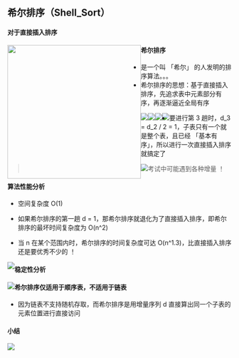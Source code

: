 ## 希尔排序（Shell_Sort）

#### 对于直接插入排序

<img src='https://gitee.com/pj-l/imgs-1/raw/master/screenShot/image-20211211092723082.png' style='float: left; height: 300px;'></img>

#### 希尔排序

- 是一个叫 「希尔」 的人发明的排序算法。。。
- 希尔排序的思想：基于直接插入排序，先追求表中元素部分有序，再逐渐逼近全局有序

<img src='https://gitee.com/pj-l/imgs-1/raw/master/screenShot/image-20211211094128683.png' style='float: left;'></img>

<img src='https://gitee.com/pj-l/imgs-1/raw/master/screenShot/image-20211211093335588.png' style='float: left;'></img>

<img src='https://gitee.com/pj-l/imgs-1/raw/master/screenShot/image-20211211093224140.png' style='float: left;'></img>

<img src='https://gitee.com/pj-l/imgs-1/raw/master/screenShot/image-20211211093542009.png' style='float: left;'></img>

- 要进行第 3 趟时，d_3 = d_2 / 2 = 1，子表只有一个就是整个表，且已经 「基本有序」，所以进行一次直接插入排序就搞定了

<img src='https://gitee.com/pj-l/imgs-1/raw/master/screenShot/image-20211211093731375.png' style='float: left;'></img>

> 考试中可能遇到各种增量 ！

#### 算法性能分析

- 空间复杂度 O(1)

- 如果希尔排序的第一趟 d = 1，那希尔排序就退化为了直接插入排序，即希尔排序的最坏时间复杂度为 O(n^2)

- 当 n 在某个范围内时，希尔排序的时间复杂度可达 O(n^1.3)，比直接插入排序还是要优秀不少的 ！

<img src='https://gitee.com/pj-l/imgs-1/raw/master/screenShot/image-20211211095244897.png' style='float: left;'></img>

#### 稳定性分析

<img src='https://gitee.com/pj-l/imgs-1/raw/master/screenShot/image-20211211095445063.png' style='float: left;'></img>

#### 希尔排序仅适用于顺序表，不适用于链表

- 因为链表不支持随机存取，而希尔排序是用增量序列 d 直接算出同一个子表的元素位置进行直接访问

#### 小结

<img src='https://gitee.com/pj-l/imgs-1/raw/master/screenShot/image-20211211095737818.png' style='float: left;'></img>